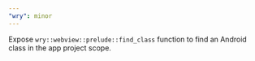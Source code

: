 ```yaml
---
"wry": minor
---
```


Expose `wry::webview::prelude::find_class` function to find an Android class in the app project scope.
